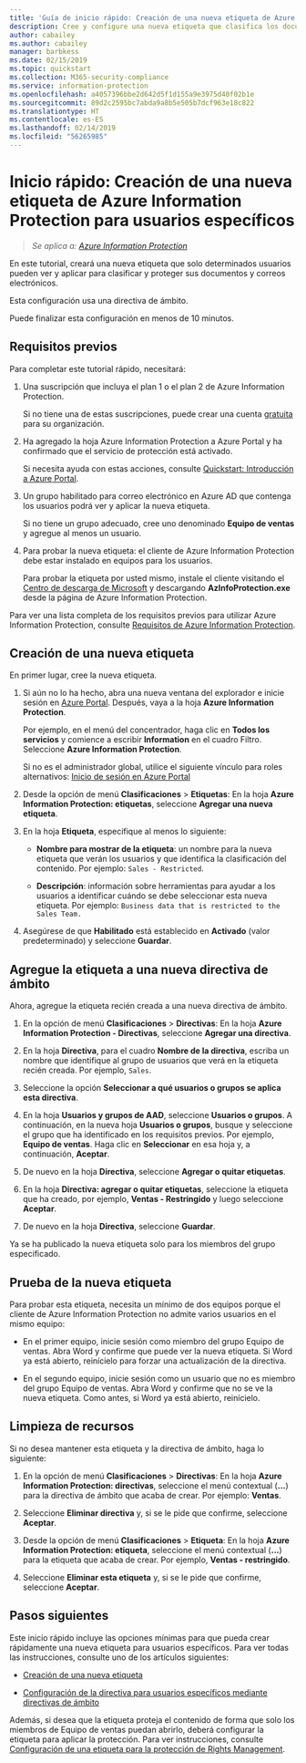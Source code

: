 ```yaml
---
title: 'Guía de inicio rápido: Creación de una nueva etiqueta de Azure Information Protection para usuarios específicos (AIP)'
description: Cree y configure una nueva etiqueta que clasifica los documentos y correos electrónicos para usuarios específicos mediante el uso de una directiva de ámbito.
author: cabailey
ms.author: cabailey
manager: barbkess
ms.date: 02/15/2019
ms.topic: quickstart
ms.collection: M365-security-compliance
ms.service: information-protection
ms.openlocfilehash: a4057396bbe2d642d5f1d155a9e3975d40f02b1e
ms.sourcegitcommit: 89d2c2595bc7abda9a8b5e505b7dcf963e18c822
ms.translationtype: HT
ms.contentlocale: es-ES
ms.lasthandoff: 02/14/2019
ms.locfileid: "56265985"
---
```

# <a name="quickstart-create-a-new-azure-information-protection-label-for-specific-users"></a>Inicio rápido: Creación de una nueva etiqueta de Azure Information Protection para usuarios específicos

>*Se aplica a: [Azure Information Protection](https://azure.microsoft.com/pricing/details/information-protection)*

En este tutorial, creará una nueva etiqueta que solo determinados usuarios pueden ver y aplicar para clasificar y proteger sus documentos y correos electrónicos.

Esta configuración usa una directiva de ámbito.

Puede finalizar esta configuración en menos de 10 minutos.

## <a name="prerequisites"></a>Requisitos previos

Para completar este tutorial rápido, necesitará:

1. Una suscripción que incluya el plan 1 o el plan 2 de Azure Information Protection.
    
    Si no tiene una de estas suscripciones, puede crear una cuenta [gratuita](https://portal.office.com/Signup/Signup.aspx?OfferId=87dd2714-d452-48a0-a809-d2f58c4f68b7) para su organización.

2. Ha agregado la hoja Azure Information Protection a Azure Portal y ha confirmado que el servicio de protección está activado.

    Si necesita ayuda con estas acciones, consulte [Quickstart: Introducción a Azure Portal](quickstart-viewpolicy.md).

3. Un grupo habilitado para correo electrónico en Azure AD que contenga los usuarios podrá ver y aplicar la nueva etiqueta.
    
    Si no tiene un grupo adecuado, cree uno denominado **Equipo de ventas** y agregue al menos un usuario.

4. Para probar la nueva etiqueta: el cliente de Azure Information Protection debe estar instalado en equipos para los usuarios. 
    
    Para probar la etiqueta por usted mismo, instale el cliente visitando el [Centro de descarga de Microsoft](https://www.microsoft.com/en-us/download/details.aspx?id=53018) y descargando **AzInfoProtection.exe** desde la página de Azure Information Protection.

Para ver una lista completa de los requisitos previos para utilizar Azure Information Protection, consulte [Requisitos de Azure Information Protection](requirements.md).
    
## <a name="create-a-new-label"></a>Creación de una nueva etiqueta

En primer lugar, cree la nueva etiqueta.

1. Si aún no lo ha hecho, abra una nueva ventana del explorador e inicie sesión en [Azure Portal](configure-policy.md#signing-in-to-the-azure-portal). Después, vaya a la hoja **Azure Information Protection**.
    
    Por ejemplo, en el menú del concentrador, haga clic en **Todos los servicios** y comience a escribir **Information** en el cuadro Filtro. Seleccione **Azure Information Protection**.
    
    Si no es el administrador global, utilice el siguiente vínculo para roles alternativos: [Inicio de sesión en Azure Portal](configure-policy.md#signing-in-to-the-azure-portal)

2. Desde la opción de menú **Clasificaciones** > **Etiquetas**: En la hoja **Azure Information Protection: etiquetas**, seleccione **Agregar una nueva etiqueta**.

3. En la hoja **Etiqueta**, especifique al menos lo siguiente:
    
    - **Nombre para mostrar de la etiqueta**: un nombre para la nueva etiqueta que verán los usuarios y que identifica la clasificación del contenido. Por ejemplo: `Sales - Restricted`.
    
    - **Descripción**: información sobre herramientas para ayudar a los usuarios a identificar cuándo se debe seleccionar esta nueva etiqueta. Por ejemplo: `Business data that is restricted to the Sales Team.`

4. Asegúrese de que **Habilitado** está establecido en **Activado** (valor predeterminado) y seleccione **Guardar**.

## <a name="add-the-label-to-a-new-scoped-policy"></a>Agregue la etiqueta a una nueva directiva de ámbito

Ahora, agregue la etiqueta recién creada a una nueva directiva de ámbito.

1. En la opción de menú **Clasificaciones** > **Directivas**: En la hoja **Azure Information Protection - Directivas**, seleccione **Agregar una directiva**. 

2. En la hoja **Directiva**, para el cuadro **Nombre de la directiva**, escriba un nombre que identifique al grupo de usuarios que verá en la etiqueta recién creada. Por ejemplo, `Sales`.

3. Seleccione la opción **Seleccionar a qué usuarios o grupos se aplica esta directiva**.

4. En la hoja **Usuarios y grupos de AAD**, seleccione **Usuarios o grupos**. A continuación, en la nueva hoja **Usuarios o grupos**, busque y seleccione el grupo que ha identificado en los requisitos previos. Por ejemplo, **Equipo de ventas**. Haga clic en **Seleccionar** en esa hoja y, a continuación, **Aceptar**.

5. De nuevo en la hoja **Directiva**, seleccione **Agregar o quitar etiquetas**.

6. En la hoja **Directiva: agregar o quitar etiquetas**, seleccione la etiqueta que ha creado, por ejemplo, **Ventas - Restringido** y luego seleccione **Aceptar**.

7. De nuevo en la hoja **Directiva**, seleccione **Guardar**. 

Ya se ha publicado la nueva etiqueta solo para los miembros del grupo especificado. 

## <a name="test-your-new-label"></a>Prueba de la nueva etiqueta

Para probar esta etiqueta, necesita un mínimo de dos equipos porque el cliente de Azure Information Protection no admite varios usuarios en el mismo equipo:

 - En el primer equipo, inicie sesión como miembro del grupo Equipo de ventas. Abra Word y confirme que puede ver la nueva etiqueta. Si Word ya está abierto, reinícielo para forzar una actualización de la directiva.

- En el segundo equipo, inicie sesión como un usuario que no es miembro del grupo Equipo de ventas. Abra Word y confirme que no se ve la nueva etiqueta. Como antes, si Word ya está abierto, reinícielo.

## <a name="clean-up-resources"></a>Limpieza de recursos

Si no desea mantener esta etiqueta y la directiva de ámbito, haga lo siguiente:

1. En la opción de menú **Clasificaciones** > **Directivas**: En la hoja **Azure Information Protection: directivas**, seleccione el menú contextual (**...**) para la directiva de ámbito que acaba de crear. Por ejemplo: **Ventas**.

2. Seleccione **Eliminar directiva** y, si se le pide que confirme, seleccione **Aceptar**.

3. Desde la opción de menú **Clasificaciones** > **Etiqueta**: En la hoja **Azure Information Protection: etiqueta**, seleccione el menú contextual (**...**) para la etiqueta que acaba de crear.  Por ejemplo, **Ventas - restringido**.

4.  Seleccione **Eliminar esta etiqueta** y, si se le pide que confirme, seleccione **Aceptar**.


## <a name="next-steps"></a>Pasos siguientes

Este inicio rápido incluye las opciones mínimas para que pueda crear rápidamente una nueva etiqueta para usuarios específicos. Para ver todas las instrucciones, consulte uno de los artículos siguientes:

- [Creación de una nueva etiqueta](configure-policy-new-label.md)

- [Configuración de la directiva para usuarios específicos mediante directivas de ámbito](configure-policy-scope.md)

Además, si desea que la etiqueta proteja el contenido de forma que solo los miembros de Equipo de ventas puedan abrirlo, deberá configurar la etiqueta para aplicar la protección. Para ver instrucciones, consulte [Configuración de una etiqueta para la protección de Rights Management](configure-policy-protection.md).

